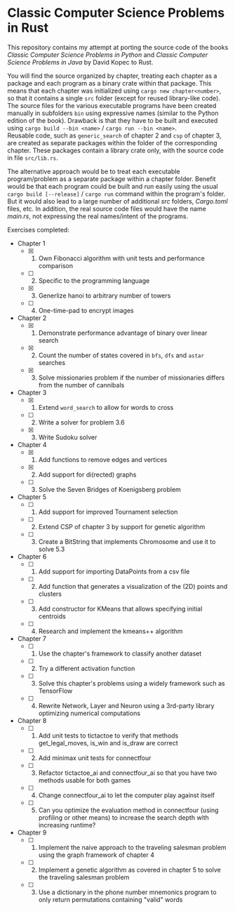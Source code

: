 # Classic Computer Science Problems in Rust

This repository contains my attempt at porting the source code of the books *Classic Computer Science Problems in Python* and *Classic Computer Science Problems in Java* by David Kopec to Rust.

You will find the source organized by chapter, treating each chapter as a package and each program as a binary crate within that package.
This means that each chapter was initialized using `cargo new chapter<number>`, so that it contains a single `src` folder (except for reused library-like code).  
The source files for the various executable programs have been created manually in subfolders `bin` using expressive names (similar to the Python edition of the book). Drawback is that they have to be built and executed using `cargo build --bin <name>` / `cargo run --bin <name>`.  
Reusable code, such as `generic_search` of chapter 2 and `csp` of chapter 3, are created as separate packages within the folder of the corresponding chapter. These packages contain a library crate only, with the source code in file `src/lib.rs`.

The alternative approach would be to treat each executable program/problem as a separate package within a chapter folder. Benefit would be that each program could be built and run easily using the usual `cargo build [--release]` / `cargo run` command within the program's folder. But it would also lead to a large number of additional *src* folders, *Cargo.toml* files, etc. In addition, the real source code files would have the name *main.rs*, not expressing the real names/intent of the programs.

Exercises completed:

- Chapter 1
    - [X] 1. Own Fibonacci algorithm with unit tests and performance comparison
    - [ ] 2. Specific to the programming language
    - [X] 3. Generlize hanoi to arbitrary number of towers
    - [ ] 4. One-time-pad to encrypt images
- Chapter 2
    - [X] 1. Demonstrate performance advantage of binary over linear search
    - [X] 2. Count the number of states covered in `bfs`, `dfs` and `astar` searches
    - [X] 3. Solve missionaries problem if the number of missionaries differs from the number of cannibals
- Chapter 3
    - [X] 1. Extend `word_search` to allow for words to cross
    - [ ] 2. Write a solver for problem 3.6
    - [X] 3. Write Sudoku solver
- Chapter 4
    - [X] 1. Add functions to remove edges and vertices 
    - [X] 2. Add support for di(rected) graphs
    - [ ] 3. Solve the Seven Bridges of Koenigsberg problem
- Chapter 5
    - [ ] 1. Add support for improved Tournament selection
    - [ ] 2. Extend CSP of chapter 3 by support for genetic algorithm
    - [ ] 3. Create a BitString that implements Chromosome and use it to solve 5.3
- Chapter 6
    - [ ] 1. Add support for importing DataPoints from a csv file
    - [ ] 2. Add function that generates a visualization of the (2D) points and clusters
    - [ ] 3. Add constructor for KMeans that allows specifying initial centroids
    - [ ] 4. Research and implement the kmeans++ algorithm
- Chapter 7
    - [ ] 1. Use the chapter's framework to classify another dataset
    - [ ] 2. Try a different activation function
    - [ ] 3. Solve this chapter's problems using a widely framework such as TensorFlow
    - [ ] 4. Rewrite Network, Layer and Neuron using a 3rd-party library optimizing numerical computations
- Chapter 8
    - [ ] 1. Add unit tests to tictactoe to verify that methods get_legal_moves, is_win and is_draw are correct
    - [ ] 2. Add minimax unit tests for connectfour
    - [ ] 3. Refactor tictactoe_ai and connectfour_ai so that you have two methods usable for both games
    - [ ] 4. Change connectfour_ai to let the computer play against itself
    - [ ] 5. Can you optimize the evaluation method in connectfour (using profiling or other means) to increase the search depth with increasing runtime?
- Chapter 9
    - [ ] 1. Implement the naive approach to the traveling salesman problem using the graph framework of chapter 4 
    - [ ] 2. Implement a genetic algorithm as covered in chapter 5 to solve the traveling salesman problem
    - [ ] 3. Use a dictionary in the phone number mnemonics program to only return permutations containing "valid" words   
